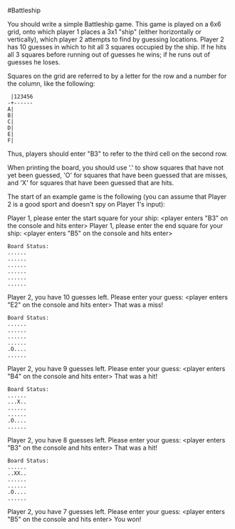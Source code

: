 #Battleship



You should write a simple Battleship game.  This game is played on a 6x6 grid, onto which player 1 places a 3x1 "ship" (either horizontally or vertically), which player 2 attempts to find by guessing locations.  Player 2 has 10 guesses in which to hit all 3 squares occupied by the ship.  If he hits all 3 squares before running out of guesses he wins; if he runs out of guesses he loses.

Squares on the grid are referred to by a letter for the row and a number for the column, like the following:

```
 |123456
-+------
A|
B|
C|
D|
E|
F|
```

Thus, players should enter "B3" to refer to the third cell on the second row.

When printing the board, you should use '.' to show squares that have not yet been guessed, 'O' for squares that have been guessed that are misses, and 'X' for squares that have been guessed that are hits.

The start of an example game is the following (you can assume that Player 2 is a good sport and doesn't spy on Player 1's input):


Player 1, please enter the start square for your ship: <player enters "B3" on the console and hits enter>
Player 1, please enter the end square for your ship: <player enters "B5" on the console and hits enter>
```
Board Status:
......
......
......
......
......
......
```

Player 2, you have 10 guesses left.  Please enter your guess: <player enters "E2" on the console and hits enter>
That was a miss!

```
Board Status:
......
......
......
......
.O....
......
```

Player 2, you have 9 guesses left.  Please enter your guess: <player enters "B4" on the console and hits enter>
That was a hit!

```
Board Status:
......
...X..
......
......
.O....
......
```

Player 2, you have 8 guesses left.  Please enter your guess: <player enters "B3" on the console and hits enter>
That was a hit!

```
Board Status:
......
..XX..
......
......
.O....
......
```

Player 2, you have 7 guesses left.  Please enter your guess: <player enters "B5" on the console and hits enter>
You won!

